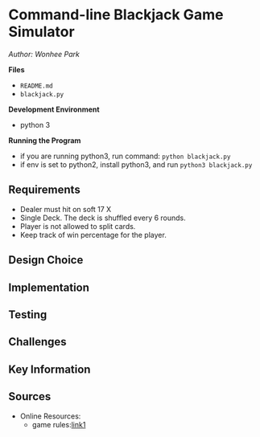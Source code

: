 # Command-line Blackjack Game Simulator

*Author: Wonhee Park*

**Files**
* ```README.md```
* ```blackjack.py```

**Development Environment**
* python 3

**Running the Program**
* if you are running python3, run command: ```python blackjack.py``` 
* if env is set to python2, install python3, and run ```python3 blackjack.py```

## Requirements
* Dealer must hit on soft 17 X
* Single Deck. The deck is shuffled every 6 rounds.
* Player is not allowed to split cards.
* Keep track of win percentage for the player.


## Design Choice


## Implementation


## Testing


## Challenges


## Key Information


## Sources
* Online Resources:
	* game rules:[link1](http://www.blackjackinfo.com/blackjack-rules.php)


